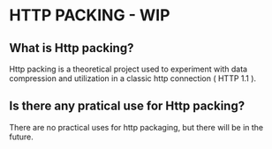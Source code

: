 # HTTP PACKING - WIP


## What is Http packing? 


Http packing is a theoretical project used to experiment with data compression and utilization in a classic http connection ( HTTP 1.1 ).

## Is there any pratical use for Http packing? 


There are no practical uses for http packaging, but there will be in the future.